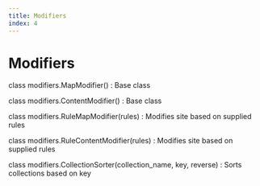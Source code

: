 ```yaml
---
title: Modifiers
index: 4
---
```

# Modifiers

class modifiers.MapModifier()
: Base class


class modifiers.ContentModifier()
: Base class


class modifiers.RuleMapModifier(rules)
: Modifies site based on supplied rules


class modifiers.RuleContentModifier(rules)
: Modifies site based on supplied rules


class modifiers.CollectionSorter(collection_name, key, reverse)
: Sorts collections based on key

